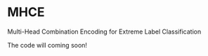 # MHCE
Multi-Head Combination Encoding for Extreme Label Classification

The code will coming soon!
